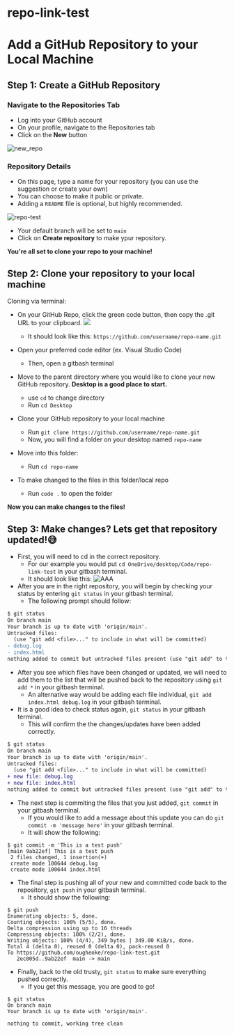 # repo-link-test


# Add a GitHub Repository to your Local Machine 
## Step 1: Create a GitHub Repository
### Navigate to the Repositories Tab
  - Log into your GitHub account
  - On your profile, navigate to the Repositories tab
  - Click on the **New** button
  
  ![new_repo](https://user-images.githubusercontent.com/111533969/217383587-1f24cf7f-08b2-4210-ae81-874415d31461.png)

### Repository Details
  - On this page, type a name for your repository (you can use the suggestion or create your own)
  - You can choose to make it public or private.
  - Adding a `README` file is optional, but highly recommended.
  
  ![repo-test](https://user-images.githubusercontent.com/111533969/218136077-fae1730a-705a-4550-9425-7478727bc6ef.png)

  - Your default branch will be set to `main`
  - Click on **Create repository** to make ypur repository.
  
  **You're all set to clone your repo to your machine!**
  
 ## Step 2: Clone your repository to your local machine
Cloning via terminal:
- On your GitHub Repo, click the green code button, then copy the .git URL to your clipboard.
![](https://user-images.githubusercontent.com/97190412/217404862-42231c01-029b-4d0b-a8c4-2cccb1cf5d41.png)
  - It should look like this: `https://github.com/username/repo-name.git`

 
- Open your preferred code editor (ex. Visual Studio Code)
  - Then, open a gitbash terminal
 
- Move to the parent directory where you would like to clone your new GitHub repository. **Desktop is a good place to start.**
  - use `cd` to change directory
  - Run `cd Desktop`

- Clone your GitHub repository to your local machine
  - Run `git clone https://github.com/username/repo-name.git`
  - Now, you will find a folder on your desktop named `repo-name`

- Move into this folder:
  - Run `cd repo-name`
- To make changed to the files in this folder/local repo
  - Run `code .` to open the folder

 **Now you can make changes to the files!**
 
## Step 3: Make changes? Lets get that repository updated!:sweat_smile: 
- First, you will need to cd in the correct repository. 
  - For our example you would put `cd OneDrive/desktop/Code/repo-link-test` in your gitbash terminal.
  - It should look like this:
![AAA](https://user-images.githubusercontent.com/111534176/217842187-82e01e80-2acd-432e-9056-f795bdbdcdff.PNG)
- After you are in the right repository, you will begin by checking your status by entering `git status` in your gitbash terminal.
  - The following prompt should follow:
```diff
$ git status
On branch main
Your branch is up to date with 'origin/main'.
Untracked files:
  (use "git add <file>..." to include in what will be committed)
- debug.log
- index.html
nothing added to commit but untracked files present (use "git add" to track)
```
- After you see which files have been changed or updated, we will need to add them to the list that will be pushed back to the repository using `git add *` in your gitbash terminal.
  - An alternative way would be adding each file individual, `git add index.html debug.log` in your gitbash terminal.
- It is a good idea to check status again, `git status` in your gitbash terminal.
  - This will confirm the the changes/updates have been added correctly.
```diff
$ git status
On branch main
Your branch is up to date with 'origin/main'.
Untracked files:
  (use "git add <file>..." to include in what will be committed)
+ new file: debug.log
+ new file: index.html
nothing added to commit but untracked files present (use "git add" to track)
```  
- The next step is commiting the files that you just added, `git commit` in your gitbash terminal.
  - If you would like to add a message about this update you can do `git commit -m 'message here'` in your gitbash terminal.
  - It will show the following:
```
$ git commit -m 'This is a test push'
[main 9ab22ef] This is a test push
 2 files changed, 1 insertion(+)
 create mode 100644 debug.log
 create mode 100644 index.html
 ```
- The final step is pushing all of your new and committed code back to the repository, `git push` in your gitbash terminal.
  - It should show the following:
```
$ git push
Enumerating objects: 5, done.
Counting objects: 100% (5/5), done.
Delta compression using up to 16 threads
Compressing objects: 100% (2/2), done.
Writing objects: 100% (4/4), 349 bytes | 349.00 KiB/s, done.
Total 4 (delta 0), reused 0 (delta 0), pack-reused 0
To https://github.com/ougheoke/repo-link-test.git
   2ec005d..9ab22ef  main -> main
```
- Finally, back to the old trusty, `git status` to make sure everything pushed correctly.
  - If you get this message, you are good to go!
```
$ git status
On branch main
Your branch is up to date with 'origin/main'.

nothing to commit, working tree clean
```
